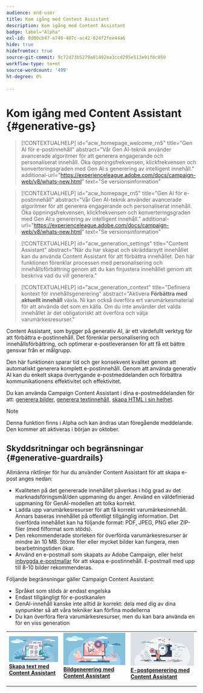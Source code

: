 ```yaml
---
audience: end-user
title: Kom igång med Content Assistant
description: Kom igång med Content Assistant
badge: label="Alpha"
exl-id: 0d00cb47-e740-407c-ac42-824f2fee44a6
hide: true
hidefromtoc: true
source-git-commit: 9c72d73b5279a01492ea3ccd295e513e91f0c050
workflow-type: tm+mt
source-wordcount: '499'
ht-degree: 0%

---
```


# Kom igång med Content Assistant {#generative-gs}

>[!CONTEXTUALHELP]
>id="acw_homepage_welcome_rn5"
>title="Gen AI för e-postinnehåll"
>abstract="Vår Gen AI-teknik använder avancerade algoritmer för att generera engagerande och personaliserat innehåll. Öka öppningsfrekvensen, klickfrekvensen och konverteringsgraden med Gen AI:s generering av intelligent innehåll."
>additional-url="https://experienceleague.adobe.com/docs/campaign-web/v8/whats-new.html" text="Se versionsinformation"

<!--TO REMOVE BELOW-->
>[!CONTEXTUALHELP]
>id="acw_homepage_rn5"
>title="Gen AI för e-postinnehåll"
>abstract="Vår Gen AI-teknik använder avancerade algoritmer för att generera engagerande och personaliserat innehåll. Öka öppningsfrekvensen, klickfrekvensen och konverteringsgraden med Gen AI:s generering av intelligent innehåll."
>additional-url="https://experienceleague.adobe.com/docs/campaign-web/v8/whats-new.html" text="Se versionsinformation"

<!--TO REMOVE ABOVE-->

>[!CONTEXTUALHELP]
>id="acw_generation_settings"
>title="Content Assistant"
>abstract="När du har skapat och skräddarsytt innehållet kan du använda Content Assistant för att förbättra innehållet. Den här funktionen förenklar processen med personalisering och innehållsförbättring genom att du kan finjustera innehållet genom att beskriva vad du vill generera."


>[!CONTEXTUALHELP]
>id="acw_generation_context"
>title="Definiera kontext för innehållsgenerering"
>abstract="Aktivera **Förbättra med aktuellt innehåll** växla. Ni kan också överföra ert varumärkesmaterial för att använda det som en källa. Om du inte använder det valda innehållet är det obligatoriskt att överföra och välja varumärkesresurser."

Content Assistant, som bygger på generativ AI, är ett värdefullt verktyg för att förbättra e-postinnehåll. Det förenklar personalisering och innehållsförbättring, och optimerar e-postleveransen för att få ett bättre gensvar från er målgrupp.

Den här funktionen sparar tid och ger konsekvent kvalitet genom att automatiskt generera komplett e-postinnehåll. Genom att använda generativ AI kan du enkelt skapa övertygande e-postmeddelanden och förbättra kommunikationens effektivitet och effektivitet.


Du kan använda Campaign Content Assistant i dina e-postmeddelanden för att: [generera bilder](generative-image.md), [generera textinnehåll](generative-content.md), [skapa HTML i sin helhet](generative-email.md).

>[!NOTE]
>
>Denna funktion finns i Alpha och kan ändras utan föregående meddelande. Den kommer att aktiveras i början av oktober.

## Skyddsritningar och begränsningar {#generative-guardrails}

Allmänna riktlinjer för hur du använder Content Assistant för att skapa e-post anges nedan:

* Kvaliteten på det genererade innehållet påverkas i hög grad av det marknadsföringsmål/den uppmaning du anger. Använd en väldefinierad uppmaning för GenAI-modellen att tolka korrekt. 
* Ladda upp varumärkesresurser för att få korrekt varumärkesinnehåll. Annars baseras innehållet på offentligt tillgänglig information. Det överförda innehållet kan ha följande format: PDF, JPEG, PNG eller ZIP-filer (med filformat som stöds).
* Den rekommenderade storleken för överförda varumärkesresurser är mindre än 10 MB. Större filer eller mycket bilder kan fungera, men bearbetningstiden ökar.
* Använd en e-postmall som skapats av Adobe Campaign, eller helst [inbyggda e-postmallar](../email/create-email-templates.md) för att skapa e-postinnehåll. E-postmall med upp till 8-10 bilder rekommenderas.


Följande begränsningar gäller Campaign Content Assistant:

* Språket som stöds är endast engelska
* Endast tillgängligt för e-postkanalen
* GenAI-innehåll kanske inte alltid är korrekt: dela med dig av dina synpunkter så att våra tekniker kan förfina modellerna
* Du kan överföra flera varumärkesresurser, men du kan bara använda en för en viss generation



<table style="table-layout:fixed"><tr style="border: 0;">
<td>
<a href="generative-content.md">
<img alt="Textgenerering" src="assets/do-not-localize/text-genai.jpeg">
</a>
<div>
<a href="generative-content.md"><strong>Skapa text med Content Assistant</strong></a>
</div>
<p>
</td>
<td>
<a href="generative-image.md">
<img alt="Bildgenerering" src="assets/do-not-localize/image-genai.jpeg">
</a>
<div><a href="generative-image.md"><strong>Bildgenerering med Content Assistant</strong>
</div>
<p>
</td>
<td>
<a href="generative-email.md">
<img alt="E-postgenerering" src="assets/do-not-localize/email-genai.jpeg">
</a>
<div>
<a href="generative-email.md"><strong>E-postgenerering med Content Assistant</strong></a>
</div>
<p></td>
</tr></table>
